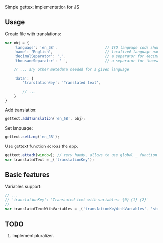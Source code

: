 Simple gettext implementation for JS

## Usage ##

Create file with translations:

```javascript
var obj = {
    'language': 'en_GB',                      // ISO language code should be placed here
    'name': 'English',                        // localized language name should be placed here
    'decimalSeparator': '.',                  // a separator for decimal part in numbers
    'thousandSeparator': ' ',                 // a separator for thousands in numbers

    // ... any other metedata needed for a given language

    'data': {
        'translationKey': 'Translated text',

        // ...
    }
}
```

Add translation:
```javascript
gettext.addTranslation('en_GB', obj);
```

Set language:
```javascript
gettext.setLang('en_GB');
```

Use gettext function across the app:
```javascript
gettext.attach(window); // very handy, allows to use global _ function instead of gettext._
var translatedText = _('translationKey');
```

## Basic features ##

Variables support:
```javascript
// ...
// 'translationKey': 'Translated text with variables: {0} {1} {2}'
//
var translatedTextWithVariables = _('translationKeyWithVariables', 'string', 0, 'any other variable');
```

## TODO ##
1. Implement pluralizer.